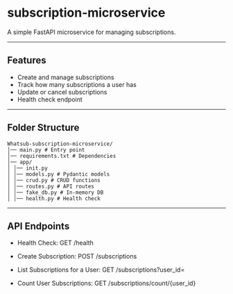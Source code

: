 # subscription-microservice

A simple FastAPI microservice for managing subscriptions.

---

## Features
- Create and manage subscriptions  
- Track how many subscriptions a user has  
- Update or cancel subscriptions  
- Health check endpoint  

---

## Folder Structure
```
Whatsub-subscription-microservice/
│── main.py # Entry point
│── requirements.txt # Dependencies
│── app/
│ │── init.py
│ │── models.py # Pydantic models
│ │── crud.py # CRUD functions
│ │── routes.py # API routes
│ │── fake_db.py # In-memory DB
│ │── health.py # Health check
```

---

## API Endpoints
- Health Check: GET /health

- Create Subscription: POST /subscriptions

- List Subscriptions for a User: GET /subscriptions?user_id=<uuid>

- Count User Subscriptions: GET /subscriptions/count/{user_id}
